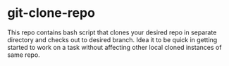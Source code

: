 # git-clone-repo
This repo contains bash script that clones your desired repo in separate directory and checks out to desired branch. Idea it to be quick in getting started to work on a task without affecting other local cloned instances of same repo.

